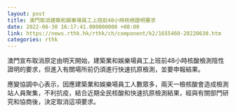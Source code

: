 ```yaml
---
layout: post
title: 澳門取消建築和娛樂場員工上班前48小時核檢證明要求
date: 2022-06-30 16:17:41.000000000 +08:00
link: https://news.rthk.hk/rthk/ch/component/k2/1655460-20220630.htm
categories: rthk
---
```


澳門宣布取消原定由明天開始，建築業和娛樂場員工上班前48小時核酸檢測陰性證明的要求，但進入有關場所前仍須進行快速抗原檢測，並要申報結果。

應變協調中心表示，因應建築業和娛樂場員工人數眾多，兩天一檢核酸會造成檢測站人員聚集，不利抗疫，結合近期全民核酸和快速抗原檢測結果，經與有關部門研究和協商後，決定取消這項要求。

